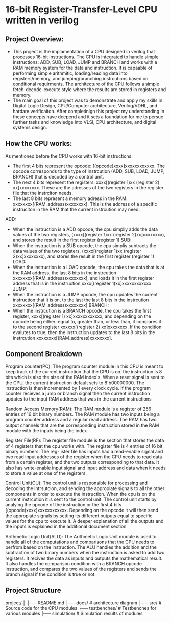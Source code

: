 # 16-bit Register-Transfer-Level CPU written in verilog


## Project Overview:

- This project is the implamentation of a CPU designed in verilog that processes 16-bit instructions. The CPU is integrated to handle simple instructions: ADD, SUB, LOAD, JUMP and BRANCH
  and works with a RAM memory system for the data and instruction. It is capaable of performing simple arithmitic, loading/reading data into registers/memory, and jumping/branching
  instrcutions based on conditional requirments. The architecture of the CPU follows a simple fetch-decode-execute style where the results are stored in registers and memory.
- The main goal of this project was to demonstrate and apply my skills in Digital Logic Design, CPU/Computer architecture, Verilog/VDHL, and hardare verificaiton. After completinign this
  project my understanding in these concepts have deepend and it sets a foundation for me to persue further tasks and knowledge into VLSI, CPU architecture, and digital systems design.



## How the CPU works:

As mentioned before the CPU works with 16-bit instructions:
  - The first 4 bits represent the opcode: [(opcode)xxxx]xxxxxxxxxxxx. The opcode corresponds to the type of instrcution (ADD, SUB, LOAD, JUMP, BRANCH) that is decoded by a control unit.
  - The next 4 bits represent the registers: xxxx[(register 1)xx (register 2) xx]xxxxxxxx. These are the adresses of the two registers in the register file that the instrciton needs.
  - The last 8 bits represent a memory adress in the RAM: xxxxxxxx[(RAM_address)xxxxxxxx]. This is the address of a specific instruciton in the RAM that the current instrcution may need.

ADD:
 - When the instruction is a ADD opcode, the cpu simpliy adds the data values of the two registers, (xxxx[(register 1)xx (register 2)xx]xxxxxxxx), and stores the
   result in the first register (register 1)
SUB:
 - When the instruction is a SUB opcode, the cpu simpliy subtracts the data values of the two registers, (xxxx[(register 1)xx (register 2)xx]xxxxxxxx), and stores the
   result in the first register (register 1)
LOAD:
 - When the instruction is a LOAD opcode, the cpu takes the data that is at the RAM address, the last 8 bits in the instrcution xxxxxxxx[(RAM_address)xxxxxxxx], and loads it in the first
   register address that is in the instruction,xxxx[(register 1)xx]xxxxxxxxxxxx.
JUMP:
 - When the instruction is a JUMP opcode, the cpu updates the current instruction that it is on, to the last the last 8 bits in the instrcution xxxxxxxx[(RAM_address)xxxxxxxx]
BRANCH:
 - When the instrcution is a BRANCH opcode, the cpu takes the first register, xxxx[(register 1) xx]xxxxxxxxxxxx, and depending on the opcode being either: equal to, greater than, or less
   than, it compares it to the second register xxxxxx[(register 2) xx]xxxxxxxx. If the condition evalutes to true, then the instruction updates to the last 8 bits in the instrcution
   xxxxxxxx[(RAM_address)xxxxxxxx]. 



## Component Breakdown

Program counter(PC): The program counter module in this CPU is meant to keep track of the current instruction that the CPU is on. the instruction is 8 bits which is also the size of the
                     RAM index's. When a reset signal is sent to the CPU, the current instruction default sets to 8'b00000000. The instruction is then incremented by 1 every clock cycle.
                     If the program counter recieves a jump or branch signal then the current instruction updates to the input RAM address that was in the current instructions

Random Access Memory(RAM): The RAM module is a register of 256 entries of 16 bit binary numbers. The RAM module has two inputs being a program counter address and a regular read address.
                           The RAM has two output channels that are the corresponding instruction stored in the RAM module with the inputs being the index

Register File(RF): The register file module is the section that stores the data of 4 registers that the cpu works with. The register file is 4 entries of 16 bit binary numbers. The reg-
                   ister file has inputs had a read-enable signal and two read input addresses of the register when the CPU needs to read data from a certain register, and the two                          outputs corresponding to that data. It also has write-enable input signal and input address and data when it needs to store a value at one of the registers.

Control Unit(CU): The control unit is responsible for processing and decoding the intrsutcion, and sending the appropiate signals to all the other components in order to execute the 
                  instruction. When the cpu is on the current instrcution it is sent to the control unit. The control unit starts by analying the opcode of the instruction or the first
                  4 bits [(opcode)xxxx]xxxxxxxxxxxx. Depending on the opcode it will then send the appropiate signals by setting its different outputs equal to specific values for the 
                  cpu to execute it. A deeper explanation of all the outputs and the inputs is explained in the additional document section

Arithmetic Logic Unit(ALU): The Arithmetic Logic Unit module is used to handle all of the computations and comparisons that the CPU needs to perfrom based on the instruction. The ALU
                            handles the addition and the subtraction of two binary numbers when the instruction is asked to add two registers. It recives the data as inputs and outputs
                            the mathematical result. It also handles the comparison condition with a BRANCH opcode instruction, and compares the two values of the registers and sends the
                            branch signal if the condition is true or not. 

                               

## Project Structure

project/
│
├── README.md
├── docs/          # architecture diagram
├── src/           # Source code for the CPU modules
├── testbenches/   # Testbenches for various modules
├── simulation/    # Simulation results of modules



